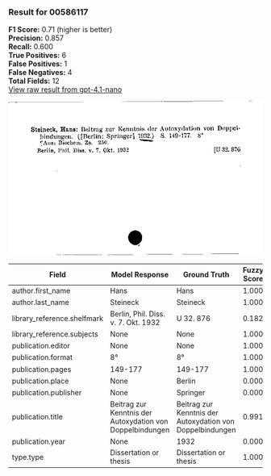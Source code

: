 ### Result for 00586117
**F1 Score:** 0.71 (higher is better)<br>**Precision:** 0.857<br>**Recall:** 0.600<br>**True Positives:** 6<br>**False Positives:** 1<br>**False Negatives:** 4<br>**Total Fields:** 12<br>[View raw result from gpt-4.1-nano](https://github.com/RISE-UNIBAS/humanities_data_benchmark/blob/main/results/2025-10-02/T0162/request_T0162_00586117.json)

<img src="https://github.com/RISE-UNIBAS/humanities_data_benchmark/blob/main/benchmarks/zettelkatalog/images/00586117.jpg?raw=true" alt="00586117" width="600px">

| Field | Model Response | Ground Truth | Fuzzy Score | Match |
|-------|----------------|--------------|-------------|-------|
| author.first_name | Hans | Hans | 1.000 | ✅ |
| author.last_name | Steineck | Steineck | 1.000 | ✅ |
| library_reference.shelfmark | Berlin, Phil. Diss. v. 7. Okt. 1932 | U 32. 876 | 0.182 | ❌ |
| library_reference.subjects | None | None | 1.000 | ✅ |
| publication.editor | None | None | 1.000 | ✅ |
| publication.format | 8° | 8° | 1.000 | ✅ |
| publication.pages | 149-177 | 149-177 | 1.000 | ✅ |
| publication.place | None | Berlin | 0.000 | ❌ |
| publication.publisher | None | Springer | 0.000 | ❌ |
| publication.title | Beitrag zur Kenntnis der Autoxyda­tion von Doppelbindungen | Beitrag zur Kenntnis der Autoxydation von Doppelbindungen | 0.991 | ✅ |
| publication.year | None | 1932 | 0.000 | ❌ |
| type.type | Dissertation or thesis | Dissertation or thesis | 1.000 | ✅ |
